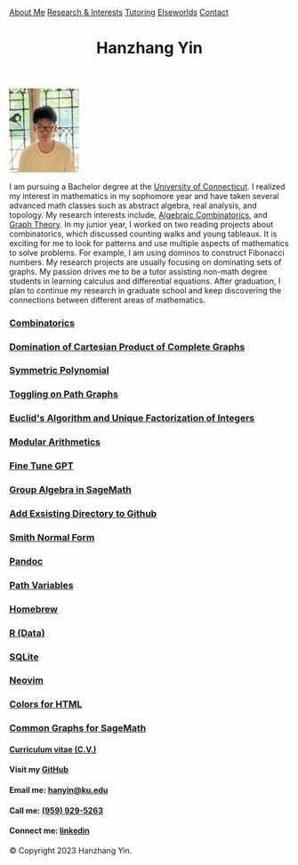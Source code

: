 <html data-n-head-ssr lang="en" data-n-head="%7B%22lang%22:%7B%22ssr%22:%22en%22%7D%7D">
<head>
<meta charset="UTF-8/">
<link rel="shortcut icon" type="image/x-icon" href="favicon_io/favicon.ico"><!--Add a favicon-->
<script src="https://ajax.googleapis.com/ajax/libs/jquery/3.5.1/jquery.min.js"></script><!--Allow the horizontal bar works-->
<link rel="preconnect" href="https://fonts.googleapis.com"> <!--link for the font-->
<link rel="preconnect" href="https://fonts.gstatic.com" crossorigin> <!--link for the font-->
<link href="https://fonts.googleapis.com/css2?family=Spectral:wght@200&display=swap" rel="stylesheet"> <!--link for the font-->

<link rel="stylesheet" href="https://fonts.googleapis.com/css2?family=Material+Symbols+Outlined:opsz,wght,FILL,GRAD@20..48,100..700,0..1,-50..200" /> <!--link for the icon-->

<link rel="stylesheet" type="text/css" href="index.css"><!--It is a link for css structure for style-->
</head>

<nav class="navbar">
  <a href="#about-me">About Me</a>
  <a href="#research">Research & Interests</a>
  <a href="#tutoring">Tutoring</a>
  <a href="#elseworlds">Elseworlds</a>
  <a href="#contact">Contact</a>
</nav>
<script src="click.js"></script><!--It is a link for click.js, whcih is clicking the link the hamburger menue will disappear-->

<header>
<h1>
Hanzhang Yin
</h1>
</header>

<!-- <button class="cool-button" onclick="myFunction1()">
  <span>About Me!</span>
</button> -->

<section id = "about-me">
<!-- <div id="myDIV1"> -->
<p>
<img src="avatar2.png" alt="me" width="125" height="150.5"> 
</p>

<p>
  I am pursuing a Bachelor degree at the <a href="https://uconn.edu/"> University of Connecticut</a>. I realized my interest in mathematics in my sophomore year and have taken several advanced math classes such as abstract algebra, real analysis, and topology. My research interests include, <a href="https://en.wikipedia.org/wiki/Algebraic_combinatorics"> Algebraic Combinatorics</a>, and <a href="https://en.wikipedia.org/wiki/Graph_theory"> Graph Theory</a>. In my junior year, I worked on two reading projects about combinatorics, which discussed counting walks and young tableaux. It is exciting for me to look for patterns and use multiple aspects of mathematics to solve problems. For example, I am using dominos to construct Fibonacci numbers. My research projects are usually focusing on dominating sets of graphs. My passion drives me to be a tutor assisting non-math degree students in learning calculus and differential equations. After graduation, I plan to continue my research in graduate school and keep discovering the connections between different areas of mathematics.
</p>
<!-- </div> -->
</section>

<!-- <button class="cool-button" onclick="myFunction2()">
  <span>Research & Interests</span>
</button> -->
<section id = "research">

<h3>
<a href="Combinatorics.html">Combinatorics </a>
</h3>

<h3>
<a href="REU.html">Domination of Cartesian Product of Complete Graphs </a>
</h3>

<h3>
<a href="research_interests/symmetric_polynomial.html">Symmetric Polynomial</a>
</h3>
		  
<h3>
<a href="toggling_on_dominating_sets_of_path_graphs.html">Toggling on Path Graphs </a>
</h3>

</section>

<!-- <button class="cool-button" onclick="myFunction3()">
  <span>Elseworlds</span>
</button> -->

<section id="tutoring">
  <h3>
  <a href="tutoring/euclid_algorithm.html">Euclid's Algorithm and Unique Factorization of Integers</a>
  </h3>

  <h3>
  <a href="tutoring/modular_arithmetics.html">Modular Arithmetics</a>
  </h3> 
</section>

<section id="elseworlds">
<h3>
<a href="elseworlds/fine_tune.html">Fine Tune GPT</a>
</h3>

<h3>
<a href="elseworlds/group_ring.html">Group Algebra in SageMath</a>
</h3>

<h3>
<a href="elseworlds/add_exsisting_directory_to_github.html">Add Exsisting Directory to Github</a>
</h3>

<h3>
<a href="elseworlds/smithnormalform.html">Smith Normal Form </a>
</h3>

<h3>
<a href="elseworlds/pandoc.html">Pandoc </a>
</h3>

<h3>
<a href="elseworlds/path.html">Path Variables </a>
</h3>

<h3>
<a href="elseworlds/brew.html">Homebrew </a>
</h3>

<h3>
<a href="elseworlds/R.html">R (Data)</a>
</h3>

<h3>
<a href="elseworlds/sqlite.html">SQLite</a>
</h3>

<h3>
<a href="elseworlds/nvim.html">Neovim</a>
</h3>

<h3>
<a href="https://htmlcolorcodes.com">Colors for HTML</a>
</h3>

<h3>
<a href="https://doc.sagemath.org/html/en/reference/graphs/sage/graphs/graph_generators.html">Common Graphs for SageMath</a>
</h3>

</section>

<section id = "contact">
<h4>
<a href="cv_hanzhang_yin.pdf">Curriculum vitae (C.V.)</a>
</h4>
			     
<h4>
Visit my <a href="https://github.com/HanzhangYin">GitHub</a>
</h4>

<h4>
Email me: <a href="mailto:hanyin@ku.edu">hanyin@ku.edu</a>
</h4>
<h4>
Call me: <a href="tel:+19599295263">(959) 929-5263</a>
</h4>
<h4>
Connect me: <a href="https://www.linkedin.com/in/hanzhang-yin/" class="social-icon si-rounded si-small si-linkedin">
    <i class="icon-linkedin"></i>
    <i class="icon-linkedin"></i>
	linkedin
 </a>
</h4>
</section>

<script>
  $(document).ready(function(){
      $(".navbar a").click(function(event){
          event.preventDefault();
          var sectionToDisplay = $(this).attr('href');
          $("section").hide();
          $(sectionToDisplay).show();
      });
  });
</script>

  <footer>
      <p>&copy; Copyright 2023 Hanzhang Yin.</p>
  </footer>

<!-- <script>
function myFunction1() {
  var x = document.getElementById("myDIV1");
  if (x.style.display === "none") {
    x.style.display = "block";
  } else {
    x.style.display = "none";
  }
}
</script>

<script>
function myFunction2() {
  var x = document.getElementById("myDIV2");
  if (x.style.display === "none") {
    x.style.display = "block";
  } else {
    x.style.display = "none";
  }
}
</script>

<script>
function myFunction3() {
  var x = document.getElementById("myDIV3");
  if (x.style.display === "none") {
    x.style.display = "block";
  } else {
    x.style.display = "none";
  }
}
</script> -->

</html>
